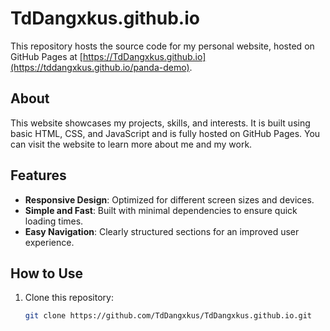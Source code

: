 # TdDangxkus.github.io

This repository hosts the source code for my personal website, hosted on GitHub Pages at [https://TdDangxkus.github.io](https://tddangxkus.github.io/panda-demo).

## About

This website showcases my projects, skills, and interests. It is built using basic HTML, CSS, and JavaScript and is fully hosted on GitHub Pages. You can visit the website to learn more about me and my work.

## Features

- **Responsive Design**: Optimized for different screen sizes and devices.
- **Simple and Fast**: Built with minimal dependencies to ensure quick loading times.
- **Easy Navigation**: Clearly structured sections for an improved user experience.

## How to Use

1. Clone this repository:
   ```bash
   git clone https://github.com/TdDangxkus/TdDangxkus.github.io.git
